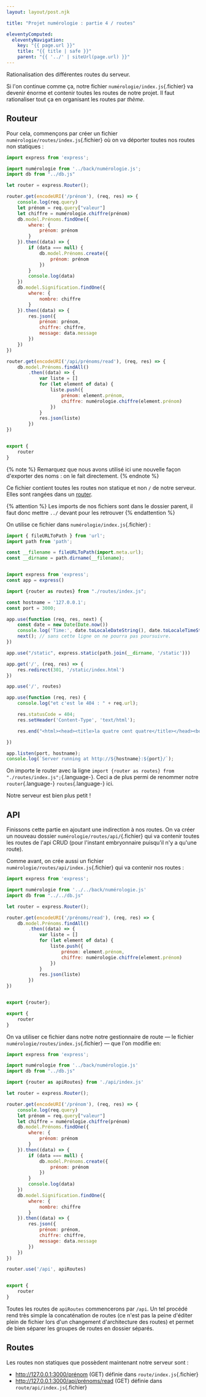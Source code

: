 ```yaml
---
layout: layout/post.njk

title: "Projet numérologie : partie 4 / routes"

eleventyComputed:
  eleventyNavigation:
    key: "{{ page.url }}"
    title: "{{ title | safe }}"
    parent: "{{ '../' | siteUrl(page.url) }}"
---
```


<!-- début résumé -->

Rationalisation des différentes routes du serveur.

<!-- fin résumé -->

Si l'on continue comme ça, notre fichier `numérologie/index.js`{.fichier} va devenir énorme et contenir toutes les routes de notre projet. Il faut rationaliser tout ça en organisant les routes par *thème*.

## Routeur

Pour cela, commençons par créer un fichier `numérologie/routes/index.js`{.fichier} où on va déporter toutes nos routes non statiques :

```js
import express from 'express';

import numérologie from '../back/numérologie.js';
import db from "../db.js"

let router = express.Router();

router.get(encodeURI('/prénom'), (req, res) => {
    console.log(req.query)
    let prénom = req.query["valeur"]
    let chiffre = numérologie.chiffre(prénom)
    db.model.Prénoms.findOne({
        where: {
            prénom: prénom
        }
    }).then((data) => {
        if (data === null) {
            db.model.Prénoms.create({
                prénom: prénom
            })
        }
        console.log(data)
    })
    db.model.Signification.findOne({
        where: {
            nombre: chiffre
        }
    }).then((data) => {
        res.json({
            prénom: prénom,
            chiffre: chiffre,
            message: data.message
        })
    })
})

router.get(encodeURI('/api/prénoms/read'), (req, res) => {
    db.model.Prénoms.findAll()
        .then((data) => {
            var liste = []
            for (let element of data) {
                liste.push({
                    prénom: element.prénom,
                    chiffre: numérologie.chiffre(element.prénom)
                })
            }
            res.json(liste)
        })
})


export {
    router
}
```

{% note %}
Remarquez que nous avons utilisé ici une nouvelle façon d'exporter des noms : on le fait directement.
{% endnote %}

Ce fichier contient toutes les routes non statique et non `/` de notre serveur. Elles sont rangées dans un [router](http://expressjs.com/fr/guide/routing.html#express-router).

{% attention %}
Les imports de nos fichiers sont dans le dossier parent, il faut donc mettre `../` devant pour les retrouver
{% endattention %}

On utilise ce fichier dans `numérologie/index.js`{.fichier} :

```js
import { fileURLToPath } from 'url';
import path from 'path';

const __filename = fileURLToPath(import.meta.url);
const __dirname = path.dirname(__filename);


import express from 'express';
const app = express()

import {router as routes} from "./routes/index.js";

const hostname = '127.0.0.1';
const port = 3000;

app.use(function (req, res, next) {
    const date = new Date(Date.now())
    console.log('Time:', date.toLocaleDateString(), date.toLocaleTimeString(), "; url :", req.url);
    next(); // sans cette ligne on ne pourra pas poursuivre.
})

app.use("/static", express.static(path.join(__dirname, '/static')))

app.get('/', (req, res) => {
    res.redirect(301, '/static/index.html')
})

app.use('/', routes)

app.use(function (req, res) {
    console.log("et c'est le 404 : " + req.url);

    res.statusCode = 404;
    res.setHeader('Content-Type', 'text/html');

    res.end("<html><head><title>la quatre cent quatre</title></head><body><h1>Et c'est la 404.</h1><img  src=\"https://www.leblogauto.com/wp-content/uploads/2020/04/Peugeot-404-1.jpg\" /></body></html>");

})

app.listen(port, hostname);
console.log(`Server running at http://${hostname}:${port}/`);
```

On importe le router avec la ligne `import {router as routes} from "./routes/index.js";`{.language-}. Ceci a de plus permi de renommer notre `router`{.language-} `routes`{.language-} ici.

Notre serveur est bien plus petit !

## API

Finissons cette partie en ajoutant une indirection à nos routes. On va créer un nouveau dossier `numérologie/routes/api/`{.fichier} qui va contenir toutes les routes de l'api CRUD (pour l'instant embryonnaire puisqu'il n'y a qu'une route).

Comme avant, on crée aussi un fichier `numérologie/routes/api/index.js`{.fichier} qui va contenir nos routes :

```js
import express from 'express';

import numérologie from '../../back/numérologie.js'
import db from "../../db.js"

let router = express.Router();

router.get(encodeURI('/prénoms/read'), (req, res) => {
    db.model.Prénoms.findAll()
        .then((data) => {
            var liste = []
            for (let element of data) {
                liste.push({
                    prénom: element.prénom,
                    chiffre: numérologie.chiffre(element.prénom)
                })
            }
            res.json(liste)
        })
})


export {router};

export {
    router
}
```

On va utiliser ce fichier dans notre notre gestionnaire de route — le fichier `numérologie/routes/index.js`{.fichier} — que l'on modifie en:

```js
import express from 'express';

import numérologie from '../back/numérologie.js'
import db from "../db.js"

import {router as apiRoutes} from './api/index.js'

let router = express.Router();

router.get(encodeURI('/prénom'), (req, res) => {
    console.log(req.query)
    let prénom = req.query["valeur"]
    let chiffre = numérologie.chiffre(prénom)
    db.model.Prénoms.findOne({
        where: {
            prénom: prénom
        }
    }).then((data) => {
        if (data === null) {
            db.model.Prénoms.create({
                prénom: prénom
            })
        }
        console.log(data)
    })
    db.model.Signification.findOne({
        where: {
            nombre: chiffre
        }
    }).then((data) => {
        res.json({
            prénom: prénom,
            chiffre: chiffre,
            message: data.message
        })
    })
})

router.use('/api', apiRoutes)


export {
    router
}
```

Toutes les routes de `apiRoutes` commencerons par `/api`. Un tel procédé rend très simple la concaténation de routes (ce n'est pas la peine d'éditer plein de fichier lors d'un changement d'architecture des routes) et permet de bien séparer les groupes de routes en dossier séparés.

## Routes

Les routes non statiques que possèdent maintenant notre serveur sont :

* <http://127.0.0.1:3000/prénom> (GET) définie dans `route/index.js`{.fichier}
* <http://127.0.0.1:3000/api/prénoms/read> (GET) définie dans `route/api/index.js`{.fichier}
